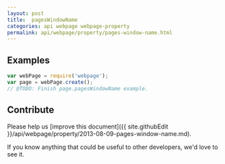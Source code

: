 ```yaml
---
layout: post
title:  pagesWindowName
categories: api webpage webpage-property
permalink: api/webpage/property/pages-window-name.html
---
```


## Examples

```javascript
var webPage = require('webpage');
var page = webPage.create();
// @TODO: Finish page.pagesWindowName example.
```

## Contribute

Please help us [improve this document]({{ site.githubEdit }}/api/webpage/property/2013-08-09-pages-window-name.md).

If you know anything that could be useful to other developers, we'd love to see it.


